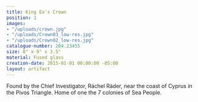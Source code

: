 ```yaml
---
title: King Ea's Crown
position: 1
images:
- "/uploads/crown.jpg"
- "/uploads/Crown03_low-res.jpg"
- "/uploads/Crown02_low-res.jpg"
catalogue-number: 204.23455
size: 8" x 9" x 3.5"
material: Fused glass
creation-date: 2015-01-01 00:00:00 -05:00
layout: artifact
---
```


Found by the Chief Investigator, Ráchel Räder, near the coast of Cyprus in the Pivos Triangle. Home of one the 7 colonies of Sea People.
